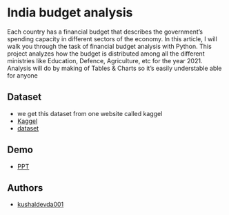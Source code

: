 
# India budget analysis

Each country has a financial budget that describes the government’s spending capacity in different sectors of the economy. In this article, I will walk you through the task of financial budget analysis with Python.
This project analyzes  how the budget is distributed among all the different ministries like Education, Defence, Agriculture, etc for the year 2021.
Analysis will do by making of Tables & Charts so it’s easily understable able for anyone




## Dataset
- we get this dataset from one website called kaggel
- [Kaggel](https://www.kaggle.com/datasets/ajay1881/india-budget-2021?resource=download)
- [dataset](https://drive.google.com/file/d/1n_6pkOE--54yjkwjwQ9B5983L7RoQAVY/view?usp=share_link)
## Demo

- [PPT](https://docs.google.com/presentation/d/1RgeevQ87E0KUzTUBWdwPFgTJCfxkK8noRmd0OVkdcDk/edit?usp=share_link)


## Authors

- [kushaldevda001](https://github.com/kushaldevda001)

